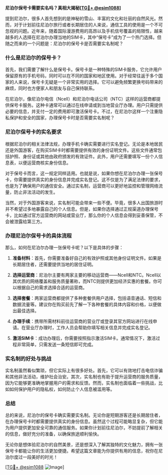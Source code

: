 **尼泊尔保号卡需要实名吗？真相大揭秘[[TG💪+ @esim1088](https://t.me/s/esim1088)]**

提到尼泊尔，很多人首先想到的是神秘的雪山、丰富的文化和壮丽的自然风光。然而，对于计划前往尼泊尔旅行或者长期居住的人来说，通信工具的使用是一个不可忽视的问题。近年来，随着国际漫游费用的高昂以及手机信号覆盖的局限性，越来越多的人选择在尼泊尔办理当地的SIM卡，其中“保号卡”成为了一个热门选择。但随之而来的一个问题是：尼泊尔的保号卡是否需要实名制呢？

### 什么是尼泊尔的保号卡？

首先，我们需要了解什么是保号卡。保号卡是一种特殊的SIM卡服务，它允许用户保留原有的手机号码，同时可以在不同的国家和地区使用。对于经常往返于多个国家的人来说，保号卡无疑是一个非常实用的选择。它可以避免频繁更换号码带来的麻烦，同时也方便家人和朋友与自己保持联系。

在尼泊尔，像尼泊尔电信（Ncell）和尼泊尔电话公司（NTC）这样的运营商都提供保号卡服务。这种卡通常可以通过在线申请或到当地营业厅办理。用户只需提供必要的信息，并支付一定的费用即可激活保号卡。不过，在尼泊尔这样一个注重隐私保护和安全的国家，办理保号卡时是否需要实名制呢？

### 尼泊尔保号卡的实名要求

根据尼泊尔的相关法律法规，办理手机卡确实需要进行实名登记。无论是本地居民还是外国游客，在购买SIM卡时都需要提供有效的身份证明文件。这些文件通常包括护照、身份证或其他由政府颁发的有效证件。此外，用户还需要填写一份个人信息表，以便运营商核实身份信息。

对于保号卡而言，这一规定同样适用。也就是说，如果你想在尼泊尔办理一张保号卡，你需要提供真实的身份信息并完成实名登记。这不仅是为了满足法律的要求，也是为了确保用户的通信安全。通过实名制，运营商可以更好地监控和管理网络流量，防止非法活动的发生。

当然，对于外国游客来说，实名制可能会带来一些不便。毕竟，很多人出国旅游时并不希望过多地暴露自己的个人信息。但是，如果你选择通过正规渠道办理保号卡，比如通过官方运营商的网站或营业厅，那么你的个人信息会得到妥善保管，不会被泄露给第三方。

### 办理尼泊尔保号卡的具体流程

那么，如何在尼泊尔办理一张保号卡呢？以下是具体的步骤：

1. **准备材料**：首先，你需要准备好自己的有效护照或其他身份证明文件。如果是长期居住者，还需要提供当地的居住证明。
   
2. **选择运营商**：尼泊尔主要有两家主要的移动运营商——Ncell和NTC。Ncell以其优质的网络覆盖和服务质量著称，而NTC则提供更加经济实惠的套餐。你可以根据自己的需求选择合适的运营商。

3. **选择套餐**：两家运营商都提供了多种套餐供用户选择，包括语音通话、短信和数据流量等。建议你在购买前先了解一下各种套餐的具体内容和价格，以便做出最佳选择。

4. **办理手续**：携带所需材料前往运营商的营业厅或登录其官方网站进行在线申请。在营业厅办理时，工作人员会帮助你填写相关信息并完成实名登记。

5. **激活SIM卡**：成功办理后，你需要按照指示激活SIM卡。通常情况下，激活过程非常简单，只需发送一条短信即可完成。

### 实名制的好处与挑战

实名制虽然看似繁琐，但它实际上有很多好处。首先，它可以有效地打击电信诈骗和其他非法活动，维护社会治安。其次，实名制也有助于提升运营商的服务质量，因为它能够更准确地掌握用户的需求和反馈。然而，实名制也面临着一些挑战，比如如何保护用户的隐私权，如何防止个人信息被滥用等。

### 总结

总的来说，尼泊尔的保号卡确实需要实名制。无论你是短期游客还是长期居住者，在办理保号卡时都需要提供真实的身份信息。虽然这个过程可能略显复杂，但它能为用户提供更加安全可靠的通信服务。如果你计划前往尼泊尔，不妨提前了解相关的信息，做好充分的准备，以确保旅途顺利愉快。

无论你是想体验尼泊尔的自然美景，还是想深入了解其独特的文化魅力，拥有一张保号卡都能让你的生活更加便捷。希望这篇文章能为你提供有用的信息，祝你在尼泊尔度过一段美好的时光！

[[TG💪+ @esim1088](https://t.me/s/esim1088) ![Image](https://i.postimg.cc/4NQfJmqS/Snipaste-2025-05-13-00-14-12.png)]